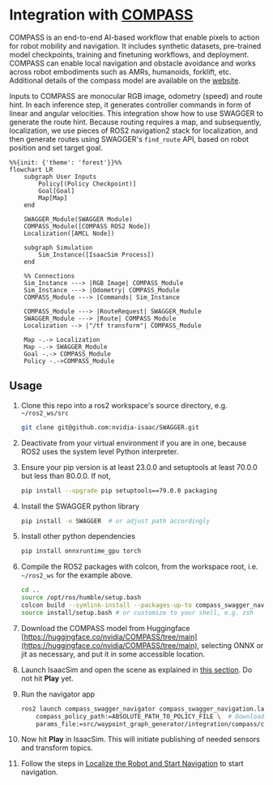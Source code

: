 # Integration with [COMPASS](https://nvlabs.github.io/COMPASS/)

COMPASS is an end-to-end AI-based workflow that enable pixels to action for robot mobility and navigation. It includes synthetic datasets, pre-trained model checkpoints, training and finetuning workflows, and deployment. COMPASS can enable local navigation and obstacle avoidance and works across robot embodiments such as AMRs, humanoids, forklift, etc.
Additional details of the compass model are available on the [website](https://nvlabs.github.io/COMPASS/).

Inputs to COMPASS are monocular RGB image, odometry (speed) and route hint. In each inference step, it generates controller commands in form of linear and angular velocities. This integration show how to use SWAGGER to generate the route hint.
Because routing requires a map, and subsequently, localization, we use pieces of ROS2 navigation2 stack for localization, and then generate routes using SWAGGER's `find_route` API, based on robot position and set target goal.

```mermaid
%%{init: {'theme': 'forest'}}%%
flowchart LR
    subgraph User Inputs
        Policy[(Policy Checkpoint)]
        Goal[Goal]
        Map[Map]
    end

    SWAGGER_Module(SWAGGER Module)
    COMPASS_Module([COMPASS ROS2 Node])
    Localization([AMCL Node])

    subgraph Simulation
        Sim_Instance([IsaacSim Process])
    end

    %% Connections
    Sim_Instance ---> |RGB Image| COMPASS_Module
    Sim_Instance ---> |Odometry| COMPASS_Module
    COMPASS_Module ---> |Commands| Sim_Instance

    COMPASS_Module ---> |RouteRequest| SWAGGER_Module
    SWAGGER_Module ---> |Route| COMPASS_Module
    Localization --> |"/tf transform"| COMPASS_Module

    Map -.-> Localization
    Map -.-> SWAGGER_Module
    Goal -.-> COMPASS_Module
    Policy -.->COMPASS_Module
```

## Usage

1. Clone this repo into a ros2 workspace's source directory, e.g. `~/ros2_ws/src`

   ```bash
   git clone git@github.com:nvidia-isaac/SWAGGER.git
   ```

2. Deactivate from your virtual environment if you are in one, because ROS2 uses the system level Python interpreter.


3. Ensure your pip version is at least 23.0.0 and setuptools at least 70.0.0 but less than 80.0.0. If not,

    ```bash
    pip install --upgrade pip setuptools==79.0.0 packaging
    ```

4. Install the SWAGGER python library

   ```bash
   pip install -e SWAGGER  # or adjust path accordingly
   ```

5. Install other python dependencies

    ```bash
    pip install onnxruntime_gpu torch
    ```

6. Compile the ROS2 packages with colcon, from the workspace root, i.e. `~/ros2_ws` for the example above.

    ```bash
    cd ..
    source /opt/ros/humble/setup.bash
    colcon build --symlink-install --packages-up-to compass_swagger_navigator
    source install/setup.bash # or customize to your shell, e.g. zsh
    ```

7. Download the COMPASS model from Huggingface [https://huggingface.co/nvidia/COMPASS/tree/main](https://huggingface.co/nvidia/COMPASS/tree/main), selecting ONNX or jit as necessary, and put it in some accessible location.

8. Launch IsaacSim and open the scene as explained in [this section](../README.md). Do not hit **Play** yet.

9.  Run the navigator app

    ```bash
    ros2 launch compass_swagger_navigator compass_swagger_navigation.launch.py \
        compass_policy_path:=ABSOLUTE_PATH_TO_POLICY_FILE \  # Downloaded from previous steps
        params_file:=src/waypoint_graph_generator/integration/compass/compass_swagger_navigator/params/params.yaml
    ```

10. Now hit **Play** in IsaacSim. This will initiate publishing of needed sensors and transform topics.
11. Follow the steps in [Localize the Robot and Start Navigation](../README.md#localize-the-robot-and-start-navigation) to start navigation.
